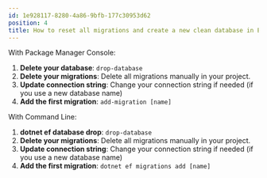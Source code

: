 ```yaml
---
id: 1e928117-8280-4a86-9bfb-177c30953d62
position: 4
title: How to reset all migrations and create a new clean database in EF Core?
---
```


With Package Manager Console:

1. **Delete your database**: `drop-database`
2. **Delete your migrations**: Delete all migrations manually in your project.
3. **Update connection string**: Change your connection string if needed (if you use a new database name)
4. **Add the first migration**: `add-migration [name]`

With Command Line:

1. **dotnet ef database drop**: `drop-database`
2. **Delete your migrations**: Delete all migrations manually in your project.
3. **Update connection string**: Change your connection string if needed (if you use a new database name)
4. **Add the first migration**: `dotnet ef migrations add [name]`